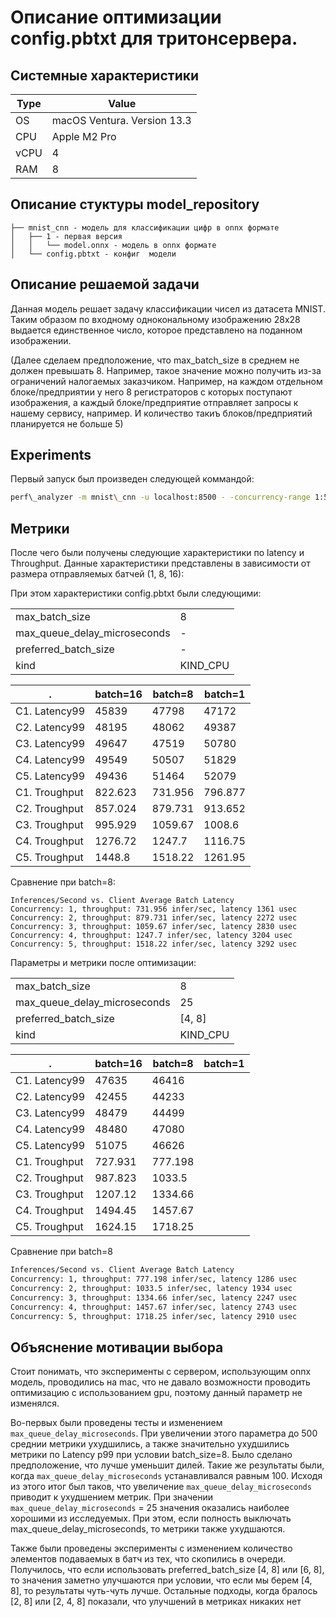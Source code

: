 # Описание оптимизации config.pbtxt для тритонсервера.

## Системные характеристики

|Type|Value|
|-|-|
OS | macOS Ventura. Version 13.3
CPU | Apple M2 Pro
vCPU | 4
RAM | 8

## Описание стуктуры model\_repository

```
├── mnist_cnn - модель для классификации цифр в onnx формате
│   ├── 1 - первая версия
│   │   └── model.onnx - модель в onnx формате
│   └── config.pbtxt - конфиг  модели
```

## Описание решаемой задачи

Данная модель решает задачу классификации чисел из датасета MNIST. Таким образом по входному однокональному изображению 28x28 выдается единственное число, которое представлено на поданном изображении.

(Далее сделаем предположение, что max\_batch\_size в среднем не должен превышать 8. Например, такое значение можно получить из-за ограничений налогаемых заказчиком. Например, на каждом отдельном блоке/предприятии у него 8 регистраторов с которых поступают изображения, а каждый блоке/предприятие отправляет запросы к нашему сервису, например. И количество такиъ блоков/предприятий  планируется не больше 5)

## Experiments

Первый запуск был произведен следующей коммандой:

```sh
perf\_analyzer -m mnist\_cnn -u localhost:8500 - -concurrency-range 1:5 --shape input:16,1,28,28
```


## Метрики
После чего были получены следующие характеристики по latency и Throughput. Данные характеристики представлены в зависимости от размера отправляемых батчей (1, 8, 16):

При этом характеристики config.pbtxt были следующими:

|||
|-|-|
 max\_batch\_size | 8
 max_queue_delay_microseconds | -
 preferred_batch_size | -
 kind | KIND_CPU


 . |  batch=16 | batch=8 |  batch=1
 -|-|-|-|
 C1. Latency99 | 45839 | 47798 | 47172
 C2. Latency99 | 48195 | 48062 | 49387
 C3.  Latency99 | 49647 | 47519 | 50780
 C4. Latency99 | 49549 | 50507 | 51829
 C5. Latency99 | 49436 | 51464 | 52079
 C1. Troughput | 822.623 | 731.956 | 796.877
 C2. Troughput | 857.024 | 879.731 | 913.652
 C3. Troughput | 995.929 | 1059.67 | 1008.6
 C4. Troughput | 1276.72 | 1247.7 | 1116.75
 C5. Troughput | 1448.8 | 1518.22 | 1261.95

Сравнение при batch=8:

```
Inferences/Second vs. Client Average Batch Latency
Concurrency: 1, throughput: 731.956 infer/sec, latency 1361 usec
Concurrency: 2, throughput: 879.731 infer/sec, latency 2272 usec
Concurrency: 3, throughput: 1059.67 infer/sec, latency 2830 usec
Concurrency: 4, throughput: 1247.7 infer/sec, latency 3204 usec
Concurrency: 5, throughput: 1518.22 infer/sec, latency 3292 usec
```

Параметры и метрики после оптимизации:

|||
|-|-|
 max\_batch\_size | 8
 max_queue_delay_microseconds | 25
 preferred_batch_size | [4, 8]
 kind | KIND_CPU

 . |  batch=16 | batch=8 |  batch=1
 -|-|-|-|
 C1. Latency99 | 47635 | 46416 |
 C2. Latency99 | 42455 | 44233 |
 C3.  Latency99 | 48479 | 44499 |
 C4. Latency99 | 48480 | 47080 |
 C5. Latency99 | 51075 | 46626 |
 C1. Troughput | 727.931 | 777.198 |
 C2. Troughput | 987.823 | 1033.5 |
 C3. Troughput | 1207.12 | 1334.66 |
 C4. Troughput | 1494.45 | 1457.67 |
 C5. Troughput | 1624.15 | 1718.25 |

Сравнение при batch=8
```bash
Inferences/Second vs. Client Average Batch Latency
Concurrency: 1, throughput: 777.198 infer/sec, latency 1286 usec
Concurrency: 2, throughput: 1033.5 infer/sec, latency 1934 usec
Concurrency: 3, throughput: 1334.66 infer/sec, latency 2247 usec
Concurrency: 4, throughput: 1457.67 infer/sec, latency 2743 usec
Concurrency: 5, throughput: 1718.25 infer/sec, latency 2910 usec
```


## Объяснение мотивации выбора

Стоит понимать, что эксперименты с сервером, использующим onnx модель, проводились на mac, что не давало возможности проводить оптимизацию с использованием gpu, поэтому данный параметр не изменялся.

Во-первых были проведены тесты и изменением ```max_queue_delay_microseconds```.
При увеличении этого параметра до 500 среднии метрики ухудшились, а также значительно ухудшились метрики по Latency p99 при условии batch\_size=8. Было сделано предположение, что лучше уменьшит дилей. Такие же результаты были, когда ```max_queue_delay_microseconds``` устанавливался равным 100. Исходя из этого итог был таков, что увеличение ```max_queue_delay_microseconds``` приводит к ухудшением метрик. При значении ```max_queue_delay_microseconds``` = 25 значения оказались наиболее хорошими из исследуемых. При этом, если полность выключать max_queue_delay_microseconds, то метрики также ухудшаются.

Также были проведены эксперименты с изменением количество элементов подаваемых в батч из тех, что скопились в очереди. Получилось, что если использовать preferred_batch_size [4, 8] или [6, 8], то значения заметно улучшаются при условии, что если мы берем [4, 8], то результаты чуть-чуть лучше. Остальные подходы, когда бралось [2, 8] или [2, 4, 8] показали, что улучшений в метриках никаких нет
